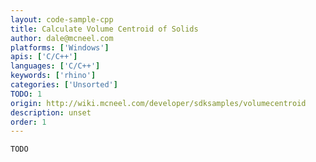 ```yaml
---
layout: code-sample-cpp
title: Calculate Volume Centroid of Solids
author: dale@mcneel.com
platforms: ['Windows']
apis: ['C/C++']
languages: ['C/C++']
keywords: ['rhino']
categories: ['Unsorted']
TODO: 1
origin: http://wiki.mcneel.com/developer/sdksamples/volumecentroid
description: unset
order: 1
---
```


```cpp
TODO
```
